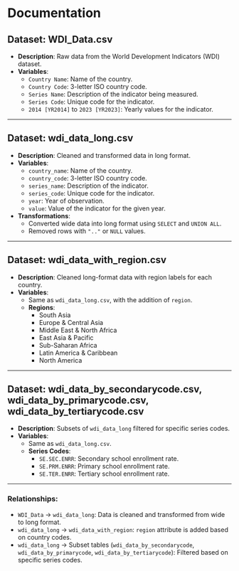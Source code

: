 # Documentation

## Dataset: WDI_Data.csv
- **Description**: Raw data from the World Development Indicators (WDI) dataset.
- **Variables**:
  - `Country Name`: Name of the country.
  - `Country Code`: 3-letter ISO country code.
  - `Series Name`: Description of the indicator being measured.
  - `Series Code`: Unique code for the indicator.
  - `2014 [YR2014]` to `2023 [YR2023]`: Yearly values for the indicator.

---

## Dataset: wdi_data_long.csv
- **Description**: Cleaned and transformed data in long format.
- **Variables**:
  - `country_name`: Name of the country.
  - `country_code`: 3-letter ISO country code.
  - `series_name`: Description of the indicator.
  - `series_code`: Unique code for the indicator.
  - `year`: Year of observation.
  - `value`: Value of the indicator for the given year.
- **Transformations**:
  - Converted wide data into long format using `SELECT` and `UNION ALL`.
  - Removed rows with `".."` or `NULL` values.

---

## Dataset: wdi_data_with_region.csv
- **Description**: Cleaned long-format data with region labels for each country.
- **Variables**:
  - Same as `wdi_data_long.csv`, with the addition of `region`.
  - **Regions**:
    - South Asia
    - Europe & Central Asia
    - Middle East & North Africa
    - East Asia & Pacific
    - Sub-Saharan Africa
    - Latin America & Caribbean
    - North America

---

## Dataset: wdi_data_by_secondarycode.csv, wdi_data_by_primarycode.csv, wdi_data_by_tertiarycode.csv
- **Description**: Subsets of `wdi_data_long` filtered for specific series codes.
- **Variables**:
  - Same as `wdi_data_long.csv`.
  - **Series Codes**:
    - `SE.SEC.ENRR`: Secondary school enrollment rate.
    - `SE.PRM.ENRR`: Primary school enrollment rate.
    - `SE.TER.ENRR`: Tertiary school enrollment rate.

---

### Relationships:
- `WDI_Data` → `wdi_data_long`: Data is cleaned and transformed from wide to long format.
- `wdi_data_long` → `wdi_data_with_region`: `region` attribute is added based on country codes.
- `wdi_data_long` → Subset tables (`wdi_data_by_secondarycode`, `wdi_data_by_primarycode`, `wdi_data_by_tertiarycode`): Filtered based on specific series codes.


